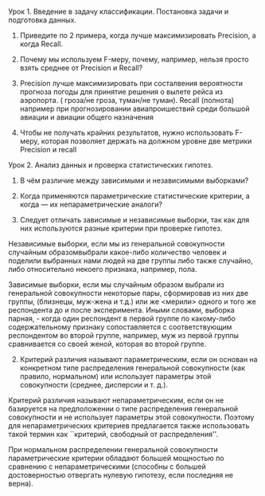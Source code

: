 Урок 1. Введение в задачу классификации. Постановка задачи и подготовка данных.

1. Приведите по 2 примера, когда лучше максимизировать Precision, а когда Recall.
2. Почему мы используем F-меру, почему, например, нельзя просто взять среднее от Precision и Recall?

1. Precision лучше максимизировать при состалвения вероятности прогноза погоды для принятие решения о вылете рейса из аэропорта. ( гроза/не гроза, туман/не туман). Recall (полнота) например при прогнозировании авиапроишествий среди большой авиации и авиации общего назначения
2. Чтобы не получать крайних результатов, нужно использовать F-меру, которая позволяет держать на должном уровне две метрики Precision и recall

Урок 2. Анализ данных и проверка статистических гипотез.

1. В чём различие между зависимыми и независимыми выборками?
2. Когда применяются параметрические статистические критерии, а когда — их непараметрические аналоги?

1. Следует отличать зависимые и независимые выборки, так как для них используются разные критерии при проверке гипотез.

Независимые выборки, если мы из генеральной совокупности случайным образомвыбрали какое-либо количество человек и поделили выбранных нами людей на две группы либо также случайно, либо относительно некоего признака, например, пола.

Зависимые выборки, если мы случайным образом выбрали из генеральной совокупности некоторые пары, сформировав из них две группы, (близнецы, муж-жена и т.д.) или же <мерили> одного и того же респондента до и после эксперимента. Иными словами, выборка парная, - когда один респондент в первой группе по какому-либо содержательному признаку сопоставляется с соответствующим респондентом во второй группе, например, муж из первой группы сравнивается со своей женой, которая во второй группе.

2. Критерий различия называют параметрическим, если он основан на конкретном типе распределения генеральной совокупности (как правило, нормальном) или использует параметры этой совокупности (среднее, дисперсии и т. д.).

Критерий различия называют непараметрическим, если он не базируется на предположении о типе распределения генеральной совокупности и не использует параметры этой совокупности. Поэтому для непараметрических критериев предлагается также использовать такой термин как ``критерий, свободный от распределения''.

При нормальном распределении генеральной совокупности параметрические критерии обладают большей мощностью по сравнению с непараметрическими (способны с большей достоверностью отвергать нулевую гипотезу, если последняя не верна).
